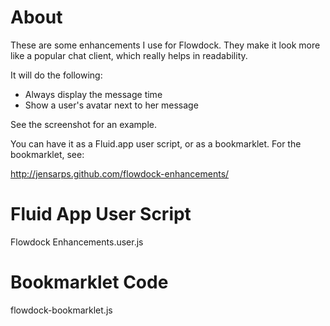 About
===

These are some enhancements I use for Flowdock. They make it look more like
a popular chat client, which really helps in readability.

It will do the following:

* Always display the message time
* Show a user's avatar next to her message

See the screenshot for an example.

You can have it as a Fluid.app user script, or as a bookmarklet. For the
bookmarklet, see:

http://jensarps.github.com/flowdock-enhancements/

Fluid App User Script
====

Flowdock Enhancements.user.js

Bookmarklet Code
===

flowdock-bookmarklet.js
